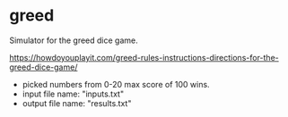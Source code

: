 # greed

Simulator for the greed dice game.

https://howdoyouplayit.com/greed-rules-instructions-directions-for-the-greed-dice-game/

- picked numbers from 0-20 max score of 100 wins.
- input file name: "inputs.txt"
- output file name: "results.txt"

